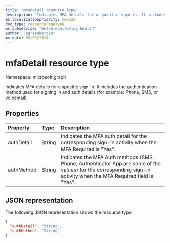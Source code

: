 ```yaml
---
title: "mfaDetail resource type"
description: "Indicates MFA details for a specific sign-in. It includes the authentication method used for signing in and auth details (for example, Phone, SMS, or voicemail) "
ms.localizationpriority: medium
doc_type: resourcePageType
ms.subservice: "entra-monitoring-health"
author: "egreenberg14"
ms.date: 05/09/2024
---
```


# mfaDetail resource type

Namespace: microsoft.graph

Indicates MFA details for a specific sign-in. It includes the authentication method used for signing in and auth details (for example: Phone, SMS, or voicemail)



## Properties
| Property	   | Type	|Description|
|:---------------|:--------|:----------|
|authDetail|String|Indicates the MFA auth detail for the corresponding sign-in activity when the MFA Required is "Yes".|
|authMethod|String|Indicates the MFA Auth methods (SMS, Phone, Authenticator App are some of the values) for the corresponding sign-in activity when the MFA Required field is "Yes".|

## JSON representation

The following JSON representation shows the resource type.

<!-- {
  "blockType": "resource",
  "optionalProperties": [

  ],
  "@odata.type": "microsoft.graph.mfaDetail"
}-->

```json
{
  "authDetail": "String",
  "authMethod": "String"
}

```

<!-- uuid: 8fcb5dbc-d5aa-4681-8e31-b001d5168d79
2015-10-25 14:57:30 UTC -->
<!-- {
  "type": "#page.annotation",
  "description": "mfaDetail resource",
  "keywords": "",
  "section": "documentation",
  "tocPath": ""
}-->


